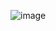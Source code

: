 ![image](https://user-images.githubusercontent.com/89724235/202895533-81a15683-2e55-4d95-9e46-3c7047221d17.png)

